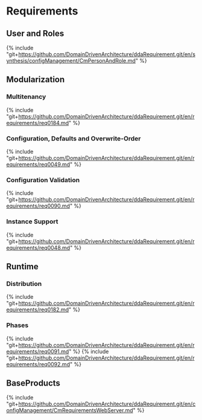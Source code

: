 # Requirements

## User and Roles
{% include "git+https://github.com/DomainDrivenArchitecture/ddaRequirement.git/en/synthesis/configManagement/CmPersonAndRole.md" %}
   
## Modularization
### Multitenancy
{% include "git+https://github.com/DomainDrivenArchitecture/ddaRequirement.git/en/requirements/req0184.md" %}

### Configuration, Defaults and Overwrite-Order
{% include "git+https://github.com/DomainDrivenArchitecture/ddaRequirement.git/en/requirements/req0049.md" %}

### Configuration Validation
{% include "git+https://github.com/DomainDrivenArchitecture/ddaRequirement.git/en/requirements/req0090.md" %}

### Instance Support
{% include "git+https://github.com/DomainDrivenArchitecture/ddaRequirement.git/en/requirements/req0048.md" %}

   
## Runtime
### Distribution
{% include "git+https://github.com/DomainDrivenArchitecture/ddaRequirement.git/en/requirements/req0182.md" %}

### Phases
{% include "git+https://github.com/DomainDrivenArchitecture/ddaRequirement.git/en/requirements/req0091.md" %}
{% include "git+https://github.com/DomainDrivenArchitecture/ddaRequirement.git/en/requirements/req0092.md" %}
    
## BaseProducts
{% include "git+https://github.com/DomainDrivenArchitecture/ddaRequirement.git/en/configManagement/CmRequirementsWebServer.md" %}



